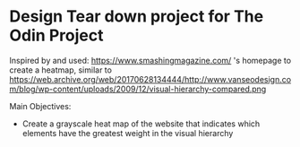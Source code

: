 # Design Tear down project for The Odin Project

Inspired by and used: https://www.smashingmagazine.com/ 's homepage to create a heatmap, similar to https://web.archive.org/web/20170628134444/http://www.vanseodesign.com/blog/wp-content/uploads/2009/12/visual-hierarchy-compared.png

Main Objectives:

- Create a grayscale heat map of the website that indicates which elements have the greatest weight in the visual hierarchy
